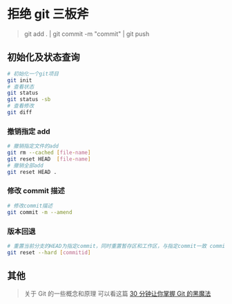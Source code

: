 # 拒绝 git 三板斧

> git add . | git commit -m "commit" | git push

## 初始化及状态查询

```bash
# 初始化一个git项目
git init
# 查看状态
git status
git status -sb
# 查看修改
git diff
```

### 撤销指定 add

```bash
# 撤销指定文件的add
git rm --cached [file-name]
git reset HEAD  [file-name]
# 撤销全部add
git reset HEAD .
```

### 修改 commit 描述

```bash
# 修改commit描述
git commit -m --amend
```

### 版本回退

```bash
# 重置当前分支的HEAD为指定commit，同时重置暂存区和工作区，与指定commit一致 commitid可以通过git log查看
git reset --hard [commitid]
```

## 其他

> 关于 Git 的一些概念和原理 可以看这篇 [30 分钟让你掌握 Git 的黑魔法](https://mp.weixin.qq.com/s?__biz=MjM5MTA1MjAxMQ==&mid=2651232366&idx=1&sn=442517c7f8360f7d3d52c064de9e1a06&chksm=bd4941ea8a3ec8fcaa27d82a94dd51ceabf43ca5022d4a8cff920167b5ffdc640c271f6b2ce3&mpshare=1&scene=1&srcid=&key=917d2cc49edc9538314da0582f2af640df29e4ef1cbd1b56571179967f26b0d8078a029e1961139320d8eaaff65d7855e24f09467addd9275c09b6f67fa009ed59c5f622d513e07ec3c7771bd22a865a&ascene=1&uin=Mjk0NDQxMjgyMA%3D%3D&devicetype=Windows+8&version=62060739&lang=zh_CN&pass_ticket=jBZBGhukmZT2FkPYS9cHrHeLin53m785qt0O%2BylBFLbOcgANVZZ%2BPdcYQ5RHaq%2BV)
